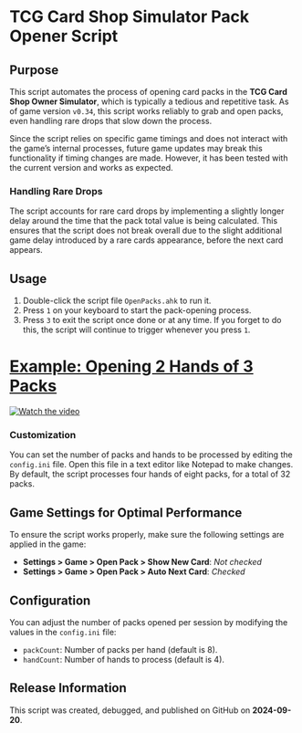 # TCG Card Shop Simulator  Pack Opener Script

## Purpose
This script automates the process of opening card packs in the **TCG Card Shop Owner Simulator**, which is typically a tedious and repetitive task. As of game version `v0.34`, this script works reliably to grab and open packs, even handling rare drops that slow down the process.

Since the script relies on specific game timings and does not interact with the game’s internal processes, future game updates may break this functionality if timing changes are made. However, it has been tested with the current version and works as expected.

### Handling Rare Drops
The script accounts for rare card drops by implementing a slightly longer delay around the time that the pack total value is being calculated. This ensures that the script does not break overall due to the slight additional game delay introduced by a rare cards appearance, before the next card appears.

## Usage
1. Double-click the script file `OpenPacks.ahk` to run it.
2. Press `1` on your keyboard to start the pack-opening process.
3. Press `3` to exit the script once done or at any time. If you forget to do this, the script will continue to trigger whenever you press `1`.

# [Example: Opening 2 Hands of 3 Packs](https://www.youtube.com/watch?v=G3QEsq1QnkQ)
[![Watch the video](https://img.youtube.com/vi/G3QEsq1QnkQ/maxresdefault.jpg)](https://www.youtube.com/watch?v=G3QEsq1QnkQ)
### Customization
You can set the number of packs and hands to be processed by editing the `config.ini` file. Open this file in a text editor like Notepad to make changes. By default, the script processes four hands of eight packs, for a total of 32 packs.

## Game Settings for Optimal Performance
To ensure the script works properly, make sure the following settings are applied in the game:

- **Settings > Game > Open Pack > Show New Card**: *Not checked*
- **Settings > Game > Open Pack > Auto Next Card**: *Checked*

## Configuration
You can adjust the number of packs opened per session by modifying the values in the `config.ini` file:
- `packCount`: Number of packs per hand (default is 8).
- `handCount`: Number of hands to process (default is 4).

## Release Information
This script was created, debugged, and published on GitHub on **2024-09-20**.

